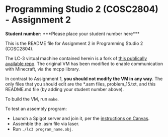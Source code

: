 # Programming Studio 2 (COSC2804) - Assignment 2
**Student number:** \*\*\*Please place your student number here\*\*\*

This is the README file for Assignment 2 in Programming Studio 2 (COSC2804).

The LC-3 virtual machine contained herein is a fork of [this publically available repo](https://github.com/mhashim6/LC3-Virtual-Machine). The original VM has been modified to enable communication with Minecraft, via the mcpp library.

In contrast to Assignment 1, **you should not modify the VM in any way**. The only files that you should edit are the *.asm files, problem_15.txt, and this README.md file (by adding your student number above).

To build the VM, run `make`.

To test an assembly program:
* Launch a Spigot server and join it, per the [instructions on Canvas](https://rmit.instructure.com/courses/123553/pages/getting-started-with-minecraft++-and-elci?module_item_id=5509058).
* Assemble the .asm file via laser.
* Run `./lc3 program_name.obj`.

